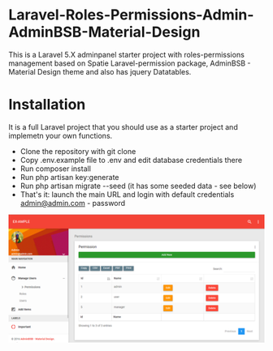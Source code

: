 # Laravel-Roles-Permissions-Admin-AdminBSB-Material-Design
This is a Laravel 5.X adminpanel starter project with roles-permissions management based on Spatie Laravel-permission package, AdminBSB - Material Design theme and also has jquery Datatables.
# Installation

It is a full Laravel project that you should use as a starter project and implemetn your own functions.

* Clone the repository with git clone
* Copy .env.example file to .env and edit database credentials there
* Run composer install
* Run php artisan key:generate
* Run php artisan migrate --seed (it has some seeded data - see below)
* That's it: launch the main URL and login with default credentials admin@admin.com - password

![picture alt](https://github.com/Mahanteshkumbar/Laravel-Roles-Permissions-Admin-AdminBSB-Material-Design/blob/master/img/permission.PNG)
